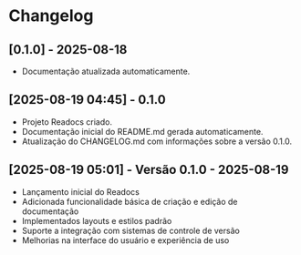
# Changelog

## [0.1.0] - 2025-08-18
- Documentação atualizada automaticamente.

## [2025-08-19 04:45] - 0.1.0
- Projeto Readocs criado.
- Documentação inicial do README.md gerada automaticamente. 
- Atualização do CHANGELOG.md com informações sobre a versão 0.1.0.

## [2025-08-19 05:01] - Versão 0.1.0 - 2025-08-19
- Lançamento inicial do Readocs
- Adicionada funcionalidade básica de criação e edição de documentação
- Implementados layouts e estilos padrão
- Suporte a integração com sistemas de controle de versão
- Melhorias na interface do usuário e experiência de uso

